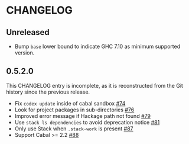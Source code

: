 # CHANGELOG

<!-- 
When editing this file, please include a link to the PR and/or issue for
the change.  
-->

## Unreleased

- Bump `base` lower bound to indicate GHC 7.10 as minimum supported version.

## 0.5.2.0

This CHANGELOG entry is incomplete, as it is reconstructed from the Git history
since the previous release.

- Fix `codex update` inside of cabal sandbox [#74](https://github.com/aloiscochard/codex/pull/74)
- Look for project packages in sub-directories [#76](https://github.com/aloiscochard/codex/pull/76)
- Improved error message if Hackage path not found [#79](https://github.com/aloiscochard/codex/pull/79)
- Use `stack ls dependencies` to avoid deprecation notice [#81](https://github.com/aloiscochard/codex/pull/81)
- Only use Stack when `.stack-work` is present [#87](https://github.com/aloiscochard/codex/pull/87)
- Support Cabal >= 2.2 [#88](https://github.com/aloiscochard/codex/pull/88)
